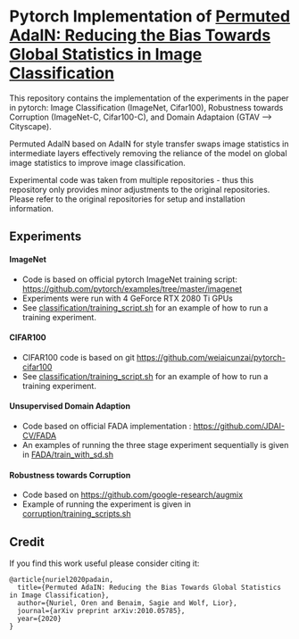# Pytorch Implementation of [Permuted AdaIN: Reducing the Bias Towards Global Statistics in Image Classification](https://arxiv.org/abs/2010.05785)

This repository contains the implementation of the experiments in the paper in pytorch: Image Classification (ImageNet, Cifar100), Robustness towards Corruption (ImageNet-C, Cifar100-C), and Domain Adaptaion (GTAV --> Cityscape).

Permuted AdaIN based on AdaIN for style transfer swaps image statistics in intermediate layers effectively removing the reliance of the model on global image statistics to improve image classification. 

Experimental code was taken from multiple repositories - thus this repository only provides minor adjustments to the original repositories.
Please refer to the original repositories for setup and installation information.

## Experiments

#### ImageNet
   - Code is based on official pytorch ImageNet training script: https://github.com/pytorch/examples/tree/master/imagenet
   - Experiments were run with 4 GeForce RTX 2080 Ti GPUs
   - See [classification/training_script.sh](https://github.com/onuriel/PermutedAdaIN/blob/main/classification/training_scripts.sh) for an example of how to run a training experiment.
   
#### CIFAR100
 - CIFAR100 code is based on git https://github.com/weiaicunzai/pytorch-cifar100
 - See [classification/training_script.sh](https://github.com/onuriel/PermutedAdaIN/blob/main/classification/training_scripts.sh) for an example of how to run a training experiment.

#### Unsupervised Domain Adaption
 - Code based on official FADA implementation : https://github.com/JDAI-CV/FADA
 - An examples of running the three stage experiment sequentially is given in [FADA/train_with_sd.sh](https://github.com/onuriel/PermutedAdaIN/blob/main/FADA/train_with_sd.sh)

#### Robustness towards Corruption
 - Code based on https://github.com/google-research/augmix
 - Example of running the experiment is given in [corruption/training_scripts.sh](https://github.com/onuriel/PermutedAdaIN/blob/main/corruption/training_scripts.sh)
 
## Credit
If you find this work useful please consider citing it:
```
@article{nuriel2020padain,
  title={Permuted AdaIN: Reducing the Bias Towards Global Statistics in Image Classification},
  author={Nuriel, Oren and Benaim, Sagie and Wolf, Lior},
  journal={arXiv preprint arXiv:2010.05785},
  year={2020}
}
```